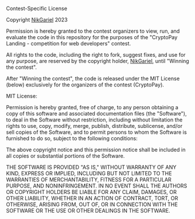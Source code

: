 Contest-Specific License

Copyright [NikGariel](https://github.com/NikGariel/) 2023

Permission is hereby granted to the contest organizers to view, run, and evaluate the code in this repository for the purposes of the "CryptoPay Landing - competition for web developers" contest.

All rights to the code, including the right to fork, suggest fixes, and use for any purpose, are reserved by the copyright holder, [NikGariel](https://github.com/NikGariel/), until "Winning the contest".

After "Winning the contest", the code is released under the MIT License (below) exclusively for the organizers of the contest (CryptoPay).

MIT License:

Permission is hereby granted, free of charge, to any person obtaining a copy of this software and associated documentation files (the "Software"), to deal in the Software without restriction, including without limitation the rights to use, copy, modify, merge, publish, distribute, sublicense, and/or sell copies of the Software, and to permit persons to whom the Software is furnished to do so, subject to the following conditions:

The above copyright notice and this permission notice shall be included in all copies or substantial portions of the Software.

THE SOFTWARE IS PROVIDED "AS IS," WITHOUT WARRANTY OF ANY KIND, EXPRESS OR IMPLIED, INCLUDING BUT NOT LIMITED TO THE WARRANTIES OF MERCHANTABILITY, FITNESS FOR A PARTICULAR PURPOSE, AND NONINFRINGEMENT. IN NO EVENT SHALL THE AUTHORS OR COPYRIGHT HOLDERS BE LIABLE FOR ANY CLAIM, DAMAGES, OR OTHER LIABILITY, WHETHER IN AN ACTION OF CONTRACT, TORT, OR OTHERWISE, ARISING FROM, OUT OF, OR IN CONNECTION WITH THE SOFTWARE OR THE USE OR OTHER DEALINGS IN THE SOFTWARE.
